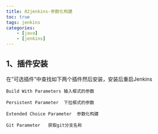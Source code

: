```yaml
---
title: 02jenkins-参数化构建
toc: true
tags: jenkins
categories: 
    - [java]
    - [jenkins]
---
```




## 1、插件安装

在“可选插件”中查找如下两个插件然后安装，安装后重启Jenkins

```
Build With Parameters 输入框式的参数

Persistent Parameter  下拉框式的参数

Extended Choice Parameter  参数化构建

Git Parameter  	获取git分支名称
```




<!--more-->




```java

```